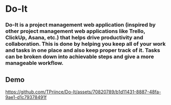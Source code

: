 # Do-It

### Do-It is a project management web application (inspired by other project management web applications like Trello, ClickUp, Asana, etc.) that helps drive productivity and collaboration. This is done by helping you keep all of your work and tasks in one place and also keep proper track of it. Tasks can be broken down into achievable steps and give a more manageable workflow.

## Demo

https://github.com/TPriince/Do-It/assets/70820789/b1d11431-8887-48fa-9ae1-d1c79378491f

